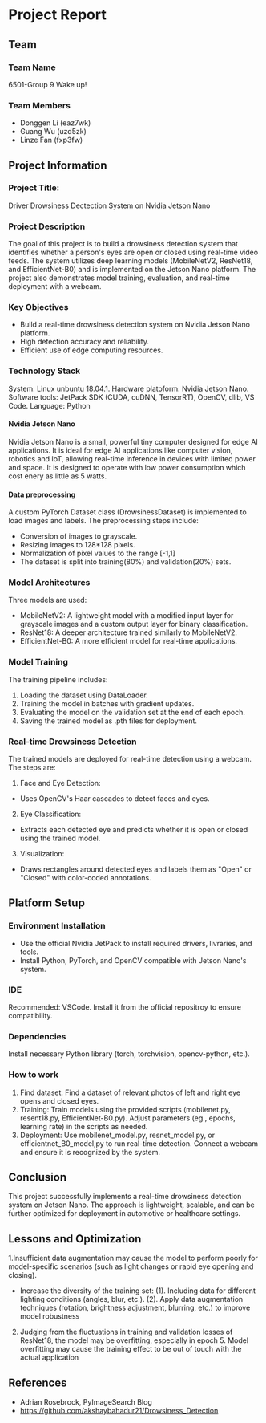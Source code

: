 # Project Report

## Team

### Team Name
6501-Group 9  Wake up!

### Team Members
- Donggen Li (eaz7wk)
- Guang Wu (uzd5zk)
- Linze Fan (fxp3fw)

## Project Information

### Project Title:
Driver Drowsiness Dectection System on Nvidia Jetson Nano


### Project Description
The goal of this project is to build a drowsiness detection system that identifies whether a person's eyes are open or closed using real-time video feeds. The system utilizes deep learning models (MobileNetV2, ResNet18, and EfficientNet-B0) and is implemented on the Jetson Nano 
platform. The project also demonstrates model training, evaluation, and real-time deployment with a webcam. 

### Key Objectives
- Build a real-time drowsiness detection system on Nvidia Jetson Nano platform.
- High detection accuracy and reliability.
- Efficient use of edge computing resources.

### Technology Stack
System: Linux unbuntu 18.04.1.
Hardware platoform: Nvidia Jetson Nano.
Software tools: JetPack SDK (CUDA, cuDNN, TensorRT), OpenCV, dlib, VS Code.
Language: Python

#### Nvidia Jetson Nano
Nvidia Jetson Nano is a small, powerful tiny computer designed for edge AI applications. It is ideal for edge AI applications like computer vision, robotics and IoT, allowing real-time inference in devices with limited power and space. It is designed to operate with low power consumption which cost enery as little as 5 watts.

#### Data preprocessing
A custom PyTorch Dataset class (DrowsinessDataset) is implemented to load images and labels. The preprocessing steps include:
- Conversion of images to grayscale.
- Resizing images to 128*128 pixels.
- Normalization of pixel values to the range [-1,1]
- The dataset is split into training(80%) and validation(20%) sets.

### Model Architectures
Three models are used: 
- MobileNetV2: A lightweight model with a modified input layer for grayscale images and a custom output layer for binary classification. 
- ResNet18: A deeper architecture trained similarly to MobileNetV2. 
- EfficientNet-B0: A more efficient model for real-time applications.

### Model Training
The training pipeline includes: 
1. Loading the dataset using DataLoader. 
2. Training the model in batches with gradient updates. 
3. Evaluating the model on the validation set at the end of each epoch. 
4. Saving the trained model as .pth files for deployment.

### Real-time Drowsiness Detection
The trained models are deployed for real-time detection using a webcam. The steps are: 
1. Face and Eye Detection: 
  - Uses OpenCV's Haar cascades to detect faces and eyes. 
2. Eye Classification: 
  - Extracts each detected eye and predicts whether it is open or closed using the trained model. 
3. Visualization: 
  - Draws rectangles around detected eyes and labels them as "Open" or "Closed" with color-coded annotations.

## Platform Setup

### Environment Installation
- Use the official Nvidia JetPack to install required drivers, livraries, and tools.
- Install Python, PyTorch, and OpenCV compatible with Jetson Nano's system.

### IDE
Recommended: VSCode. Install it from the official repositroy to ensure compatibility.

### Dependencies
Install necessary Python library (torch, torchvision, opencv-python, etc.).

### How to work
1. Find dataset: Find a dataset of relevant photos of left and right eye opens and closed eyes.
2. Training: Train models using the provided scripts (mobilenet.py, resent18.py, EfficientNet-B0.py). Adjust parameters (eg., epochs, learning rate) in the scripts as needed.
3. Deployment: Use mobilenet_model.py, resnet_model.py, or efficientnet_B0_model,py to run real-time detection. Connect a webcam and ensure it is recognized by the system.

## Conclusion
This project successfully implements a real-time drowsiness detection system on Jetson Nano. The approach is lightweight, scalable, and can be further optimized for deployment in automotive or healthcare settings.  

## Lessons and Optimization
1.Insufficient data augmentation may cause the model to perform poorly for model-specific scenarios (such as light changes or rapid eye opening and closing).
  - Increase the diversity of the training set: 
    (1). Including data for different lighting conditions (angles, blur, etc.).
    (2). Apply data augmentation techniques (rotation, brightness adjustment, blurring, etc.) to improve model robustness
    
2. Judging from the fluctuations in training and validation losses of ResNet18, the model may be overfitting, especially in epoch 5. Model overfitting may cause the training effect to be out of touch with the actual application

## References
- Adrian Rosebrock, PyImageSearch Blog
- https://github.com/akshaybahadur21/Drowsiness_Detection
